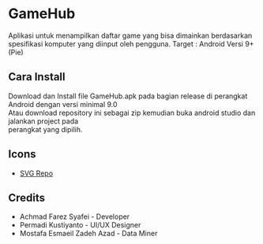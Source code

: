 # GameHub
Aplikasi untuk menampilkan daftar game yang bisa dimainkan berdasarkan spesifikasi komputer yang diinput oleh pengguna.
Target : Android Versi 9+ (Pie)

## Cara Install

Download dan Install file GameHub.apk pada bagian release di perangkat Android dengan versi minimal 9.0 <br>
Atau download repository ini sebagai zip kemudian buka android studio dan jalankan project pada <br> 
perangkat yang dipilih.




## Icons
- [SVG Repo](https://www.svgrepo.com/)

## Credits
- Achmad Farez Syafei           - Developer
- Permadi Kustiyanto            - UI/UX Designer
- Mostafa Esmaeil Zadeh Azad    - Data Miner